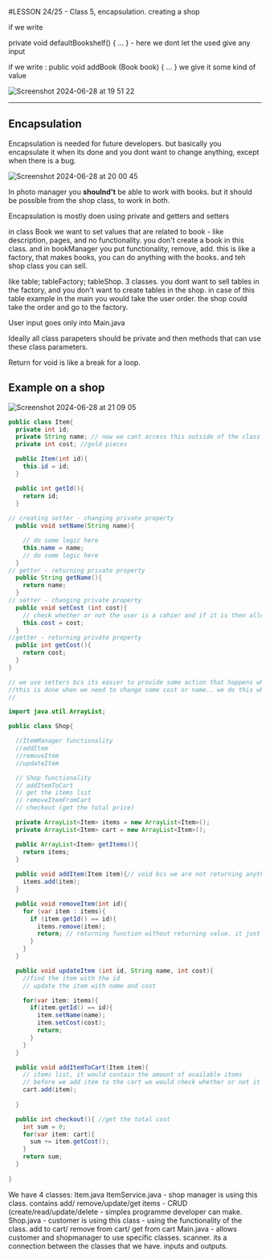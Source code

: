 #LESSON 24/25 - Class 5, encapsulation. creating a shop

if we write

private void defaultBookshelf() {
...
} - here we dont let the used give any input

if we write :
public void addBook (Book book) {
...
}
we give it some kind of value

![Screenshot 2024-06-28 at 19 51 22](https://github.com/elinasasa/wotech/assets/165931766/c5be425f-b54c-42cd-8ff8-82764e626289)

--------

## Encapsulation

Encapsulation is needed for future developers. but basically you encapsulate it when its done and you dont want to change anything, except when there is a bug. 

![Screenshot 2024-06-28 at 20 00 45](https://github.com/elinasasa/wotech/assets/165931766/759ec900-1f61-4e7f-a51d-51ec34e75b7f)

In photo manager you **shoulnd't** be able to work with books. but it should be possible from the shop class, to work in both. 

Encapsulation is mostly doen using private and getters and setters

in class Book we want to set values that are related to book - like description, pages, and no functionality. you don't create a book in this class.
and in bookManager you put functionality, remove, add. this is like a factory, that makes books, you can do anything with the books.
and teh shop class you can sell.

like table; tableFactory; tableShop. 3 classes. you dont want to sell tables in the factory, and you don't want to create tables in the shop. 
in case of this table example in the main you would take the user order. the shop could take the order and go to the factory. 

User input goes only into Main.java

Ideally all class parapeters should be private and then methods that can use these class parameters. 



Return for void is like a break for a loop.

## Example on a shop

![Screenshot 2024-06-28 at 21 09 05](https://github.com/elinasasa/wotech/assets/165931766/80fb6bcd-ee20-4651-b05e-4737af43ab8c)


```Java
public class Item{
  private int id;
  private String name; // now we cant access this outside of the class like in Main.java
  private int cost; //gold pieces

  public Item(int id){
    this.id = id;
  }

  public int getId(){
    return id;
  }
  
// creating setter - changing private property
  public void setName(String name){

    // do some logic here
    this.name = name;
    // do some logic here
  }
// getter - returning private property
  public String getName(){
    return name;
  }
// setter - changing private property
  public void setCost (int cost){
    // check whether or not the user is a cahier and if it is then allow to change the cost.
    this.cost = cost;
  }
//getter - returning private property
  public int getCost(){
    return cost;
  }
}

// we use setters bcs its easier to provide some action that happens whenever we set a name. bcs we want to provide this logic once. 
//this is done when we need to change some cost or name.. we do this when we dont want the user to do some werid action on our classes.
// 
```

```Java
import java.util.ArrayList;

public class Shop{

  //ItemManager functionality
  //addItem
  //removeItem
  //updateItem

  // Shop functionality
  // addItemToCart
  // get the items lsit
  // removeItemFromCart
  // checkout (get the total price)

  private ArrayList<Item> items = new ArrayList<Item>();
  private ArrayList<Item> cart = new ArrayList<Item>();

  public ArrayList<Item> getItems(){
    return items;
  }
  
  public void addItem(Item item){// void bcs we are not returning anything
    items.add(item);
  }

  public void removeItem(int id){
    for (var item : items){
      if (item.getId() == id){
        items.remove(item);
        return; // returning function without returning value. it just stops the function. return in this case means we dont go further than when it has found the correct id in a list.
      }
    }
  }

  public void updateItem (int id, String name, int cost){
    //find the item with the id
    // update the item with name and cost

    for(var item: items){
      if(item.getId() == id){
        item.setName(name);
        item.setCost(cost);
        return;
      }
    }
  }

  public void addItemToCart(Item item){
    // items list, it would contain the amount of available items
    // before we add item to the cart we would check whether or not it is available
    cart.add(item);
    
  }

  public int checkout(){ //get the total cost 
    int sum = 0;
    for(var item: cart){
      sum += item.getCost();
    }
    return sum;
  }
  
}
```

We have 4 classes:
Item.java
ItemService.java - shop manager is using this class. contains add/ remove/update/get items - CRUD (create/read/update/delete - simples programme developer can make.
Shop.java - customer is using this class - using the functionality of the class. add to cart/ remove from cart/ get from cart
Main.java - allows customer and shopmanager to use specific classes. scanner. its a connection between the classes that we have. inputs and outputs. 



